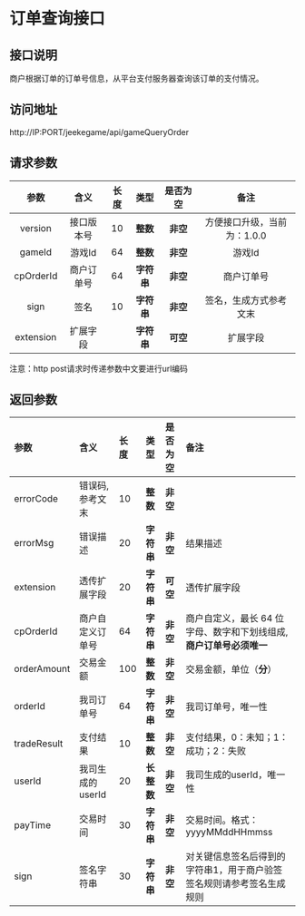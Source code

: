 # 订单查询接口

## 接口说明

商户根据订单的订单号信息，从平台支付服务器查询该订单的支付情况。

## 访问地址

http://IP:PORT/jeekegame/api/gameQueryOrder

## 请求参数

| **参数** | **含义** | **长度** | **类型** | **是否为空** | **备注** |
| :---: | :---: | :---: | :---: | :---: | :---: |
| version | 接口版本号 | 10 | **整数** | **非空** | 方便接口升级，当前为：1.0.0 |
| gameId | 游戏Id | 64 | **整数** | **非空** | 游戏Id |
| cpOrderId | 商户订单号 | 64 | **字符串** | **非空** | 商户订单号 |
| sign | 签名 | 10 | **字符串** | **非空** | 签名，生成方式参考文末 |
| extension | 扩展字段 |  | **字符串** | **可空** | 扩展字段 |

注意：http post请求时传递参数中文要进行url编码

## 返回参数

| **参数** | **含义** | **长度** | **类型** | **是否为空** | **备注** |
| :--- | :--- | :--- | :--- | :--- | :--- |
| errorCode | 错误码,参考文末 | 10 | **整数** | **非空** |  |
| errorMsg | 错误描述 | 20 | **字符串** | **非空** | 结果描述 |
| extension | 透传扩展字段 | 20 | **字符串** | **可空** | 透传扩展字段 |
| cpOrderId | 商户自定义订单号 | 64 | **字符串** | **非空** | 商户自定义，最长 64 位字母、数字和下划线组成,**商户订单号必须唯一** |
| orderAmount | 交易金额 | 100 | **整数** | **非空** | 交易金额，单位（**分**） |
| orderId | 我司订单号 | 64 | **字符串** | **非空** | 我司订单号，唯一性 |
| tradeResult | 支付结果 | 10 | **整数** | **非空** | 支付结果，0：未知；1：成功；2：失败 |
| userId | 我司生成的userId | 20 | **长整数** | **非空** | 我司生成的userId，唯一性 |
| payTime | 交易时间 | 30 | **字符串** | **非空** | 交易时间。格式：yyyyMMddHHmmss |
| sign | 签名字符串 | 30 | **字符串** | **非空** | 对关键信息签名后得到的字符串1，用于商户验签签名规则请参考签名生成规则 |

